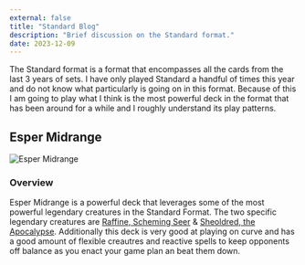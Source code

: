 ```yaml
---
external: false
title: "Standard Blog"
description: "Brief discussion on the Standard format."
date: 2023-12-09
---
```


The Standard format is a format that encompasses all the cards from the last 3 years of sets. I have only played Standard a handful of times this year and do not know what particularly is going on in this format. Because of this I am going to play what I think is the most powerful deck in the format that has been around for a while and I roughly understand its play patterns.

## Esper Midrange

![Esper Midrange](https://i.imgur.com/xLkowiV.jpg)

### Overview

Esper Midrange is a powerful deck that leverages some of the most powerful legendary creatures in the Standard Format. The two specific legendary creatures are [Raffine, Scheming Seer](https://scryfall.com/card/snc/213/raffine-scheming-seer) & [Sheoldred, the Apocalypse](https://scryfall.com/card/dmu/107/sheoldred-the-apocalypse). Additionally this deck is very good at playing on curve and has a good amount of flexible creautres and reactive spells to keep opponents off balance as you enact your game plan an beat them down.
